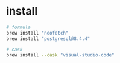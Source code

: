 # install

```sh
# formula
brew install "neofetch"
brew install "postgresql@8.4.4"

# cask
brew install --cask "visual-studio-code"
```
